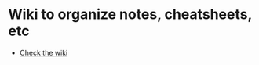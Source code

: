 # Wiki to organize notes, cheatsheets, etc
* [Check the wiki](https://github.com/juancho85/my_notes/wiki)
